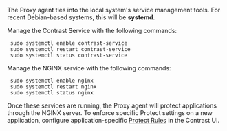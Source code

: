 <!--
title: "Run the Contrast Proxy Agent"
description: "Running the Contrast Proxy agent"
tags: "installation agent proxy nginx run service"
-->

The Proxy agent ties into the local system's service management tools. For recent Debian-based systems, this will be **systemd**.

Manage the Contrast Service with the following commands:

```
 sudo systemctl enable contrast-service
 sudo systemctl restart contrast-service
 sudo systemctl status contrast-service
```

Manage the NGINX service with the following commands:

```
 sudo systemctl enable nginx
 sudo systemctl restart nginx
 sudo systemctl status nginx
```

Once these services are running, the Proxy agent will protect applications through the NGINX server. To enforce specific Protect settings on a new application, configure application-specific [Protect Rules](admin-policymgmt.html#protect) in the Contrast UI.
